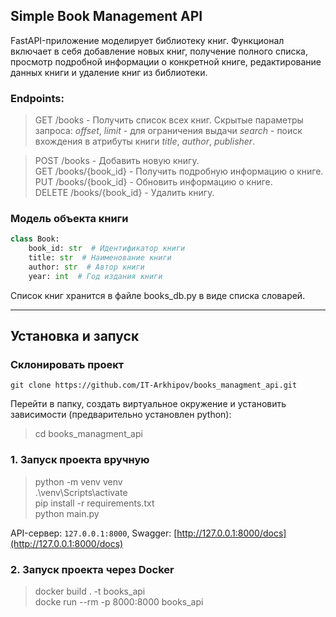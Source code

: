 ## Simple Book Management API

FastAPI-приложение моделирует библиотеку книг. Функционал включает в себя добавление новых книг, получение полного списка, просмотр подробной информации о конкретной книге, редактирование данных книги и удаление книг из библиотеки.

### Endpoints:
> GET /books - Получить список всех книг. Скрытые параметры запроса: _offset_, _limit_ - для ограничения выдачи
> _search_ - поиск вхождения в атрибуты книги _title_, _author_, _publisher_.<br>
> 


>POST /books - Добавить новую книгу.<br>
GET /books/{book_id} - Получить подробную информацию о книге.<br>
PUT /books/{book_id} - Обновить информацию о книге.<br>
DELETE /books/{book_id} - Удалить книгу.


### Модель объекта книги
```python
class Book:
    book_id: str  # Идентификатор книги
    title: str  # Наименование книги
    author: str  # Автор книги
    year: int  # Год издания книги
```

Список книг хранится в файле books_db.py в виде списка словарей.

---
## Установка и запуск

### Склонировать проект

`git clone https://github.com/IT-Arkhipov/books_managment_api.git`

Перейти в папку, создать виртуальное окружение и установить зависимости (предварительно установлен python):
> cd books_managment_api<br>

### 1. Запуск проекта вручную
> python -m venv venv<br>
> .\venv\Scripts\activate<br>
> pip install -r requirements.txt<br>
> python main.py

API-сервер: `127.0.0.1:8000`, Swagger: [http://127.0.0.1:8000/docs](http://127.0.0.1:8000/docs)

### 2. Запуск проекта через Docker
> docker build . -t books_api<br>
> docke run --rm -p 8000:8000 books_api
